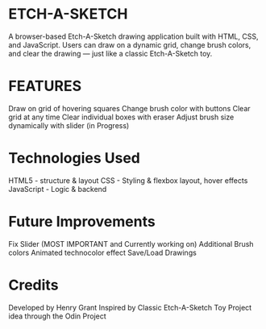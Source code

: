 # ETCH-A-SKETCH #

A browser-based Etch-A-Sketch drawing application built with HTML, CSS, and JavaScript. Users can draw on a dynamic grid, change brush colors, and clear the drawing — just like a classic Etch-A-Sketch toy.

# FEATURES #

Draw on grid of hovering squares
Change brush color with buttons
Clear grid at any time
Clear individual boxes with eraser
Adjust brush size dynamically with slider (in Progress)

# Technologies Used #
HTML5 - structure & layout
CSS - Styling & flexbox layout, hover effects
JavaScript - Logic & backend

# Future Improvements #
Fix Slider (MOST IMPORTANT and Currently working on)
Additional Brush colors
Animated technocolor effect
Save/Load Drawings

# Credits #
Developed by Henry Grant
Inspired by Classic Etch-A-Sketch Toy
Project idea through the Odin Project
